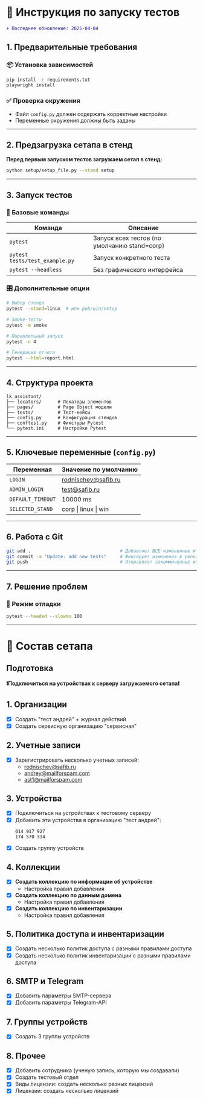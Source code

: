 # 🚀 Инструкция по запуску тестов

```diff
+ Последнее обновление: 2025-04-04
```

## 1. Предварительные требования

### 📦 Установка зависимостей

```bash
pip install -r requirements.txt
playwright install
```

### ✅ Проверка окружения

- Файл `config.py` должен содержать корректные настройки
- Переменные окружения должны быть заданы

---

## 2. Предзагрузка сетапа в стенд

**Перед первым запуском тестов загружаем сетап в стенд:**

```bash
python setup/setup_file.py --stand setup
```

---

## 3. Запуск тестов

### 🔧 Базовые команды

| Команда                        | Описание                                     |
|--------------------------------|----------------------------------------------|
| `pytest`                       | Запуск всех тестов (по умолчанию stand=corp) |
| `pytest tests/test_example.py` | Запуск конкретного теста                     |
| `pytest --headless`            | Без графического интерфейса                  |

### 🎛 Дополнительные опции

```bash
# Выбор стенда
pytest --stand=linux  # или pub/win/setup

# Smoke-тесты
pytest -m smoke

# Параллельный запуск
pytest -n 4

# Генерация отчета
pytest --html=report.html
```

---

## 4. Структура проекта

```tree
lk_assistant/
├── locators/      # Локаторы элементов
├── pages/         # Page Object модели
├── tests/         # Тест-кейсы
├── config.py      # Конфигурация стендов
├── conftest.py    # Фикстуры Pytest
└── pytest.ini     # Настройки Pytest
```

---

## 5. Ключевые переменные (`config.py`)

| Переменная        | Значение по умолчанию |
|-------------------|-----------------------|
| `LOGIN`           | rodnischev@safib.ru   |
| `ADMIN_LOGIN`     | test@safib.ru         |
| `DEFAULT_TIMEOUT` | 10000 ms              |
| `SELECTED_STAND`  | corp \| linux \| win  |

---

## 6. Работа с Git

```bash
git add .                                 # Добавляет ВСЕ измененные и новые файлы в текущей директории
git commit -m "Update: add new tests"     # Фиксирует изменения в репозитории с комментарием
git push                                  # Отправляет закоммиченные изменения на удаленный сервер
```

---

## 7. Решение проблем

### 🐞 Режим отладки

```bash
pytest --headed --slowmo 100
```

---

# 🔧 Состав сетапа

## Подготовка

**❗Подключиться на устройствах к серверу загружаемого сетапа❗**

## 1. Организации

- [x] Создать "тест андрей" + журнал действий
- [x] Создать сервисную организацию "сервисная"

## 2. Учетные записи

- [x] Зарегистрировать несколько учетных записей:
    - rodnischev@safib.ru
    - andrey@mailforspam.com
    - ast1@mailforspam.com

## 3. Устройства

- [x] Подключиться на устройствах к тестовому серверу
- [x] Добавить эти устройства в организацию "тест андрей":
  ```text
  014 917 927
  174 570 314
  ```
- [x] Создать группу устройств

## 4. Коллекции

- [x] **Создать коллекцию по информации об устройстве**
    - Настройка правил добавления
- [x] **Создать коллекцию по данным домена**
    - Настройка правил добавления
- [x] **Создать коллекцию по инвентаризации**
    - Настройка правил добавления

## 5. Политика доступа и инвентаризации

- [x] Создать несколько политик доступа с разными правилами доступа
- [x] Создать несколько политик инвентаризации с разными правилами доступа

## 6. SMTP и Telegram

- [x] Добавить параметры SMTP-сервера
- [x] Добавить параметры Telegram-API

## 7. Группы устройств

- [x] Создать 3 группы устройств

## 8. Прочее

- [x] Добавить сотрудника (ученую запись, которую мы создавали)
- [x] Создать тестовый отдел
- [x] Виды лицензии: создать несколько разных лицензий
- [x] Лицензии: создать несколько лицензий